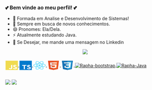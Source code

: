 ### 💕 Bem vinde ao meu perfil! 💕

- 🔭 Formada em Analise e Desenvolvimento de Sistemas!
- 🌱 Sempre em busca de novos conhecimentos.
- 😄 Pronomes: Ela/Dela.
- ⚡ Atualmente estudando Java.
- 💬 Se Desejar, me mande uma mensagem no Linkedin


<div align="center">
  <a href="https://github.com/raphaelagaudard">
  <img height="180em" src="https://github-readme-stats.vercel.app/api/top-langs/?username=raphaelagaudard&layout=compact&langs_count=7&theme=highcontrast" style="align="left"/>
</div>
  
  <div style="display: inline_block"><br>
  <img align="center" alt="Rapha-Js" height="30" width="40" src="https://raw.githubusercontent.com/devicons/devicon/master/icons/javascript/javascript-plain.svg">
  <img align="center" alt="Rapha-Ts" height="30" width="40" src="https://raw.githubusercontent.com/devicons/devicon/master/icons/typescript/typescript-plain.svg">
  <img align="center" alt="Rapha-React" height="30" width="40" src="https://raw.githubusercontent.com/devicons/devicon/master/icons/react/react-original.svg">
  <img align="center" alt="Rapha-HTML" height="30" width="40" src="https://raw.githubusercontent.com/devicons/devicon/master/icons/html5/html5-original.svg">
  <img align="center" alt="Rapha-CSS" height="30" width="40" src="https://raw.githubusercontent.com/devicons/devicon/master/icons/css3/css3-original.svg">
  <img align="center" alt="Rapha-bootstrap" height="30" width="40" src="https://cdn.jsdelivr.net/gh/devicons/devicon/icons/bootstrap/bootstrap-plain.svg" />
  <img align="center" alt="Rapha-Java" height="30" width="40" src="https://icongr.am/devicon/java-original.svg?size=128&color=currentColor">
  
  ##
 
<div> 
  <a href = "mailto:raphaelagaudard@gmail.com"><img src="https://img.shields.io/badge/Gmail-D14836?style=for-the-badge&logo=gmail&logoColor=white" target="_blank"></a>
  <a href="https://www.linkedin.com/in/raphaela-gaudard-oshiro-349743145/" target="_blank"><img src="https://img.shields.io/badge/LinkedIn-0077B5?style=for-the-badge&logo=linkedin&logoColor=white" target="_blank"></a> 
 
</div>
